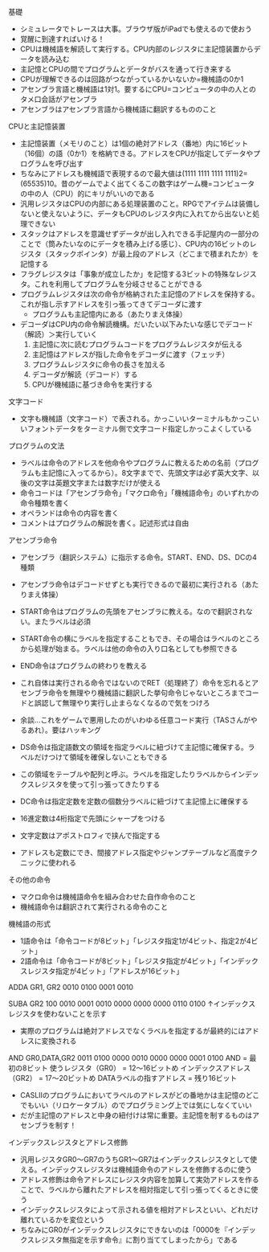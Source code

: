 基礎
- シミュレータでトレースは大事。ブラウザ版がiPadでも使えるので使おう
- 覚醒に到達すればいける！
- CPUは機械語を解読して実行する。CPU内部のレジスタに主記憶装置からデータを読み込む
- 主記憶とCPUの間でプログラムとデータがバスを通って行き来する
- CPUが理解できるのは回路がつながっているかいないか=機械語の0か1
- アセンブラ言語と機械語は1対1。要するにCPU=コンピュータの中の人とのタメ口会話がアセンブラ
- アセンブラはアセンブラ言語から機械語に翻訳するもののこと

CPUと主記憶装置
- 主記憶装置（メモリのこと）は1個の絶対アドレス（番地）内に16ビット（16個）の語（0か1）を格納できる。アドレスをCPUが指定してデータやプログラムを呼び出す
- ちなみにアドレスも機械語で表現するので最大値は(1111 1111 1111 1111)2=(65535)10。昔のゲームでよく出てくるこの数字はゲーム機=コンピュータの中の人（CPU）的にキリがいいのである
- 汎用レジスタはCPUの内部にある処理装置のこと。RPGでアイテムは装備しないと使えないように、データもCPUのレジスタ内に入れてから出ないと処理できない
- スタックはアドレスを意識せずデータが出し入れできる手記屋内の一部分のことで（筒みたいなのにデータを積み上げる感じ）、CPU内の16ビットのレジスタ（スタックポインタ）が最上段のアドレス（どこまで積まれたか）を記憶する
- フラグレジスタは「事象が成立したか」を記憶する3ビットの特殊なレジスタ。これを利用してプログラムを分岐させることができる
- プログラムレジスタは次の命令が格納された主記憶のアドレスを保持する。これが指し示すアドレスを引っ張ってきてデコーダに渡す
    - プログラムも主記憶内にある（あたりまえ体操）
- デコーダはCPU内の命令解読機構。だいたい以下みたいな感じでデコード（解読）＞実行していく
    1. 主記憶に次に読むプログラムコードをプログラムレジスタが伝える
    2. 主記憶はアドレスが指した命令をデコーダに渡す（フェッチ）
    3. プログラムレジスタに命令の長さを加える
    4. デコーダが解読（デコード）する
    5. CPUが機械語に基づき命令を実行する

文字コード
- 文字も機械語（文字コード）で表される。かっこいいターミナルもかっこいいフォントデータをターミナル側で文字コード指定しかっこよくしている

プログラムの文法
- ラベルは命令のアドレスを他命令やプログラムに教えるための名前（プログラムも主記憶に入ってるから）。8文字までで、先頭文字は必ず英大文字、以後の文字は英題文字または数字だけが使える
- 命令コードは「アセンブラ命令」「マクロ命令」「機械語命令」のいずれかの命令種類を書く
- オペランドは命令の内容を書く
- コメントはプログラムの解説を書く。記述形式は自由

アセンブラ命令
- アセンブラ（翻訳システム）に指示する命令。START、END、DS、DCの4種類
- アセンブラ命令はデコードせずとも実行できるので最初に実行される（あたりまえ体操）

- START命令はプログラムの先頭をアセンブラに教える。なので翻訳されない。またラベルは必須
- START命令の横にラベルを指定することもでき、その場合はラベルのところから処理が始まる。ラベルは他の命令の入り口名としても参照できる

- END命令はプログラムの終わりを教える
- これ自体は実行される命令ではないのでRET（処理終了）命令を忘れるとアセンブラ命令を無理やり機械語に翻訳した挙句命令じゃないところまでコードと誤認して無理やり実行し止まらなくなるので気をつけろ
- 余談…これをゲームで悪用したのがいわゆる任意コード実行（TASさんがやるあれ）。要はハッキング

- DS命令は指定語数文の領域を指定ラベルに紐づけて主記憶に確保する。ラベルだけつけて領域を確保しないこともできる
- この領域をテーブルや配列と呼ぶ。ラベルを指定したりラベルからインデックスレジスタを使って引っ張ってきたりする

- DC命令は指定定数を定数の個数分ラベルに紐づけて主記憶上に確保する
- 16進定数は4桁指定で先頭にシャープをつける
- 文字定数はアポストロフィで挟んで指定する
- アドレスも定数にでき、間接アドレス指定やジャンプテーブルなど高度テクニックに使われる

その他の命令
- マクロ命令は機械語命令を組み合わせた自作命令のこと
- 機械語命令は翻訳されて実行される命令のこと

機械語の形式
- 1語命令は「命令コードが8ビット」「レジスタ指定1が4ビット、指定2が4ビット」
- 2語命令は「命令コードが8ビット」「レジスタ指定が4ビット」「インデックスレジスタ指定が4ビット」「アドレスが16ビット」

ADDA      GR1, GR2
0010 0100 0001 0010

SUBA      GR2       100
0010 0001 0010 0000 0000 0000 0110 0100
					 ↑インデックスレジスタを使わないことを示す

- 実際のプログラムは絶対アドレスでなくラベルを指定するが最終的にはアドレスに変換される

AND GR0,DATA,GR2 
0011 0100 0000 0010 0000 0000 0001 0100
AND = 最初の8ビット
使うレジスタ（GR0） = 12〜16ビットめ
インデックスアドレス（GR2） = 17〜20ビットめ
DATAラベルの指すアドレス = 残り16ビット

- CASLIIのプログラムにおいてラベルのアドレスがどの番地かは主記憶のどこでもいい（リロケータブル）のでプログラミング上では気にしなくていい
- だが主記憶のアドレスと中身の紐付けは常に重要。主記憶を制するものはアセンブラを制す！

インデックスレジスタとアドレス修飾
- 汎用レジスタGR0〜GR7のうちGR1〜GR7はインデックスレジスタとして使える。インデックスレジスタは機械語命令のアドレスを修飾するのに使う
- アドレス修飾は命令アドレスにレジスタ内容を加算して実効アドレスを作ることで、ラベルから離れたアドレスを相対指定して引っ張ってくるときに使う
- インデックスレジスタによって示される値を相対アドレスといい、どれだけ離れているかを変位という
- ちなみにGR0がインデックスレジスタにできないのは「0000を『インデックスレジスタ無指定を示す命令』に割り当ててしまったから」である
